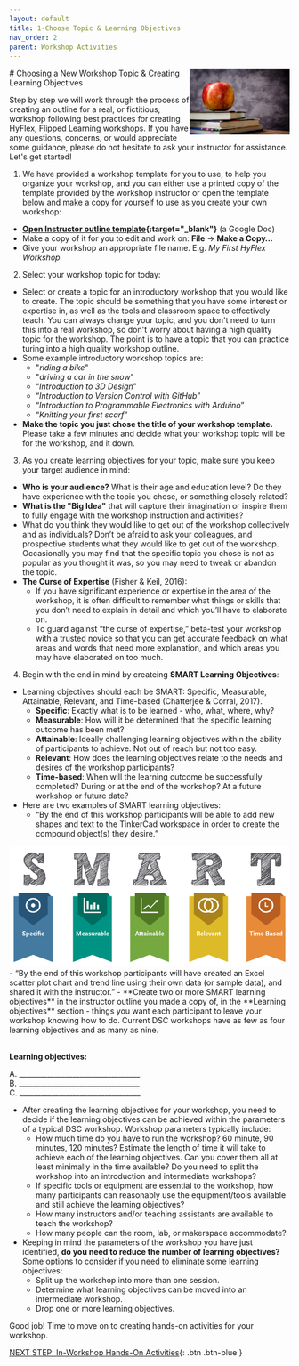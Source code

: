 ```yaml
---
layout: default
title: 1-Choose Topic & Learning Objectives
nav_order: 2
parent: Workshop Activities
---
```

<img src="images/apple-logo.png" style="float:right;width:180px;" alt="Apple Logo">
# Choosing a New Workshop Topic & Creating Learning Objectives

Step by step we will work through the process of creating an outline for a real, or fictitious, workshop following best practices for creating HyFlex, Flipped Learning workshops. If you have any questions, concerns, or would appreciate some guidance, please do not hesitate to ask your instructor for assistance. Let's get started!

1. We have provided a workshop template for you to use, to help you organize your workshop, and you can either use a printed copy of the template provided by the workshop instructor or open the template below and make a copy for yourself to use as you create your own workshop: 
- **[Open Instructor outline template](http://bit.ly/2SKcBf6){:target="_blank"}** (a Google Doc)
- Make a copy of it for you to edit and work on: **File** -> **Make a Copy…**   
- Give your workshop an appropriate file name. E.g. _My First HyFlex Workshop_

2. Select your workshop topic for today:
- Select or create a topic for an introductory workshop that you would like to create. The topic should be something that you have some interest or expertise in, as well as the tools and classroom space to effectively teach. You can always change your topic, and you don't need to turn this into a real workshop, so don't worry about having a high quality topic for the workshop. The point is to have a topic that you can practice turing into a high quality workshop outline.
- Some example introductory workshop topics are: 
    - "_riding a bike_"
    - "_driving a car in the snow_" 
    - “_Introduction to 3D Design_”
    - “_Introduction to Version Control with GitHub_”
    - “_Introduction to Programmable Electronics with Arduino_”
    - “_Knitting your first scarf_”
- **Make the topic you just chose the title of your workshop template.** Please take a few minutes and decide what your workshop topic will be for the workshop, and it down. 

3. As you create learning objectives for your topic, make sure you keep your target audience in mind:
- **Who is your audience?** What is their age and education level? Do they have experience with the topic you chose, or something closely related?
- **What is the "Big Idea"** that will capture their imagination or inspire them to fully engage with the workshop instruction and activities?
- What do you think they would like to get out of the workshop collectively and as individuals? Don’t be afraid to ask your colleagues, and prospective students what they would like to get out of the workshop. Occasionally you may find that the specific topic you chose is not as popular as you thought it was, so you may need to tweak or abandon the topic.
- **The Curse of Expertise** (Fisher & Keil, 2016): 
  - If you have significant experience or expertise in the area of the workshop, it is often difficult to remember what things or skills that you don’t need to explain in detail and which you’ll have to elaborate on. 
  - To guard against “the curse of expertise,” beta-test your workshop with a trusted novice so that you can get accurate feedback on what areas and words that need more explanation, and which areas you may have elaborated on too much.

4. Begin with the end in mind by createing **SMART Learning Objectives**:
- Learning objectives should each be SMART: Specific, Measurable, Attainable, Relevant, and Time-based (Chatterjee & Corral, 2017).
  - **Specific**: Exactly what is to be learned - who, what, where, why?
  - **Measurable**: How will it be determined that the specific learning outcome has been met?
  - **Attainable**: Ideally challenging learning objectives within the ability of participants to achieve. Not out of reach but not too easy.
  - **Relevant**: How does the learning objectives relate to the needs and desires of the workshop participants?
  - **Time-based**: When will the learning outcome be successfully completed? During or at the end of the workshop? At a future workshop or future date?
- Here are two examples of SMART learning objectives:
  - “By the end of this workshop participants will be able to add new shapes and text to the TinkerCad workspace in order to create the compound object(s) they desire.” 
<img src="images/smart.png" alt="SMART Learning objectives">
  - “By the end of this workshop participants will have created an Excel scatter plot chart and trend line using their own data (or sample data), and shared it with the instructor.”
- **Create two or more SMART learning objectives** in the instructor outline you made a copy of, in the **Learning objectives** section - things you want each participant to leave your workshop knowing how to do. Current DSC workshops have as few as four learning objectives and as many as nine.

<br>**Learning objectives:**

A. __________________________________<br>
B. __________________________________<br>
C. __________________________________<br>

- After creating the learning objectives for your workshop, you need to decide if the learning objectives can be achieved within the parameters of a typical DSC workshop. Workshop parameters typically include:
  - How much time do you have to run the workshop? 60 minute, 90 minutes, 120 minutes? Estimate the length of time it will take to achieve each of the learning objectives. Can you cover them all at least minimally in the time available? Do you need to split the workshop into an introduction and intermediate workshops?
  - If specific tools or equipment are essential to the workshop, how many participants can reasonably use the equipment/tools available and still achieve the learning objectives?
  - How many instructors and/or teaching assistants are available to teach the workshop?
  - How many people can the room, lab, or makerspace accommodate?
- Keeping in mind the parameters of the workshop you have just identified, **do you need to reduce the number of learning objectives?** Some options to consider if you need to eliminate some learning objectives:
  - Split up the workshop into more than one session.
  - Determine what learning objectives can be moved into an intermediate workshop.
  - Drop one or more learning objectives.

Good job! Time to move on to creating hands-on activities for your workshop.

[NEXT STEP: In-Workshop Hands-On Activities](hands-on-activities.html){: .btn .btn-blue }
